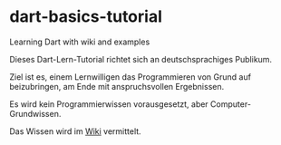 # dart-basics-tutorial
Learning Dart with wiki and examples

Dieses Dart-Lern-Tutorial richtet sich an deutschsprachiges Publikum.

Ziel ist es, einem Lernwilligen das Programmieren von Grund auf beizubringen, am Ende mit anspruchsvollen Ergebnissen.

Es wird kein Programmierwissen vorausgesetzt, aber Computer-Grundwissen.

Das Wissen wird im [Wiki](https://github.com/flutter-tutorial-de/dart-basics-tutorial/wiki) vermittelt.
